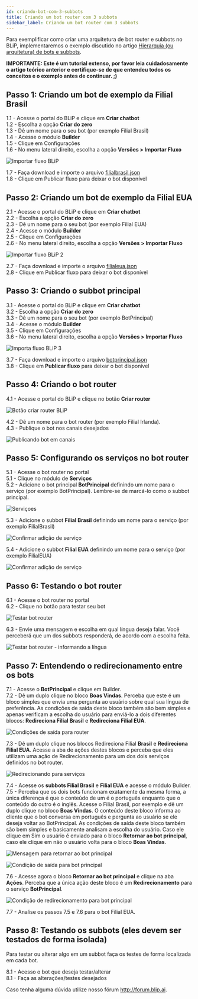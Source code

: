 ```yaml
---
id: criando-bot-com-3-subbots
title: Criando um bot router com 3 subbots
sidebar_label: Criando um bot router com 3 subbots
---
```


Para exemplificar como criar uma arquitetura de bot router e subbots no BLiP, implementaremos o exemplo discutido no artigo [Hierarquia (ou arquitetura) de bots e subbots](/docs/router/hierarquia-bots-subbots).

**IMPORTANTE: Este é um tutorial extenso, por favor leia cuidadosamente o artigo teórico anterior e certifique-se de que entendeu todos os conceitos e o exemplo antes de continuar. ;)**

## Passo 1: Criando um bot de exemplo da Filial Brasil

1.1 - Acesse o portal do BLiP e clique em **Criar chatbot**  
1.2 - Escolha a opção **Criar do zero**  
1.3 - Dê um nome para o seu bot (por exemplo Filial Brasil)  
1.4 - Acesse o módulo **Builder**  
1.5 - Clique em Configurações  
1.6 - No menu lateral direito, escolha a opção **Versões > Importar Fluxo**

![Importar fluxo BLiP](/img/router/router-criando-bot-com-3-subbots-1.png)<br>

1.7 - Faça download e importe o arquivo [filialbrasil.json](https://drive.google.com/file/d/1wonj9CWN9S_LBMWXwCwThOcVgt4AObtx/view?usp=sharing)  
1.8 - Clique em Publicar fluxo para deixar o bot disponível

## Passo 2: Criando um bot de exemplo da Filial EUA

2.1 - Acesse o portal do BLiP e clique em **Criar chatbot**  
2.2 - Escolha a opção **Criar do zero**  
2.3 - Dê um nome para o seu bot (por exemplo Filial EUA)  
2.4 - Acesse o módulo **Builder**  
2.5 - Clique em Configurações  
2.6 - No menu lateral direito, escolha a opção **Versões > Importar Fluxo**  

![Importar fluxo BLiP 2](/img/router/router-criando-bot-com-3-subbots-2.png)<br>

2.7 - Faça download e importe o arquivo [filialeua.json](https://drive.google.com/file/d/14zU2aWkudtFsSkjUvRRPqrhsWaN_mgWp/view?usp=sharing)  
2.8 - Clique em Publicar fluxo para deixar o bot disponível

## Passo 3: Criando o subbot principal

3.1 - Acesse o portal do BLiP e clique em **Criar chatbot**  
3.2 - Escolha a opção **Criar do zero**  
3.3 - Dê um nome para o seu bot (por exemplo BotPrincipal)  
3.4 - Acesse o módulo **Builder**  
3.5 - Clique em Configurações  
3.6 - No menu lateral direito, escolha a opção **Versões > Importar Fluxo**  

![Importa fluxo BLiP 3](/img/router/router-criando-bot-com-3-subbots-3.png)<br>

3.7 - Faça download e importe o arquivo [botprincipal.json](https://drive.google.com/file/d/1XP2X0iVLd_1xG2egns5ShRingp4Ffmih/view?usp=sharing)  
3.8 - Clique em **Publicar fluxo** para deixar o bot disponível  

## Passo 4: Criando o bot router

4.1 - Acesse o portal do BLiP e clique no botão **Criar router**

![Botão criar router BLiP](/img/router/router-criando-bot-com-3-subbots-4.png)<br>

4.2 - Dê um nome para o bot router (por exemplo Filial Irlanda).  
4.3 - Publique o bot nos canais desejados

![Publicando bot em canais](/img/router/router-criando-bot-com-3-subbots-5.png)<br>

## Passo 5: Configurando os serviços no bot router

5.1 - Acesse o bot router no portal  
5.1 - Clique no módulo de **Serviços**  
5.2 - Adicione o bot principal **BotPrincipal** definindo um nome para o serviço (por exemplo BotPrincipal). Lembre-se de marcá-lo como o subbot principal.  

![Serviçoes](/img/router/router-criando-bot-com-3-subbots-6.png)<br>

5.3 - Adicione o subbot **Filial Brasil** definindo um nome para o serviço (por exemplo FilialBrasil)  

![Confirmar adição de serviço](/img/router/router-criando-bot-com-3-subbots-7.png)<br>

5.4 - Adicione o subbot **Filial EUA** definindo um nome para o serviço (por exemplo FilialEUA)  

![Confirmar adição de serviço](/img/router/router-criando-bot-com-3-subbots-8.png)<br>

## Passo 6: Testando o bot router

6.1 - Acesse o bot router no portal  
6.2 - Clique no botão para testar seu bot  

![Testar bot router](/img/router/router-criando-bot-com-3-subbots-9.png)<br>

6.3 - Envie uma mensagem e escolha em qual língua deseja falar. Você perceberá que um dos subbots responderá, de acordo com a escolha feita.  

![Testar bot router - informando a língua](/img/router/router-criando-bot-com-3-subbots-10.png)<br>

## Passo 7: Entendendo o redirecionamento entre os bots

7.1 - Acesse o **BotPrincipal** e clique em Builder.  
7.2 - Dê um duplo clique no bloco **Boas Vindas**. Perceba que este é um bloco simples que envia uma pergunta ao usuário sobre qual sua língua de preferência. As condições de saída deste bloco também são bem simples e apenas verificam a escolha do usuário para enviá-lo a dois diferentes blocos: **Redireciona Filial Brasil** e **Redireciona Filial EUA**.  

![Condições de saída para router](/img/router/router-criando-bot-com-3-subbots-11.png)<br>

7.3 - Dê um duplo clique nos blocos Redireciona Filial **Brasil** e **Redireciona Filial EUA**. Acesse a aba de ações destes blocos e perceba que eles utilizam uma ação de Redirecionamento para um dos dois serviços definidos no bot router.  

![Redirecionando para serviços](/img/router/router-criando-bot-com-3-subbots-12.png)<br>

7.4 - Acesse os **subbots Filial Brasil** e **Filial EUA** e acesse o módulo Builder.  
7.5 - Perceba que os dois bots funcionam exatamente da mesma forma, a única diferença é que o conteúdo de um é o português enquanto que o conteúdo do outro é o inglês. Acesse o Filial Brasil, por exemplo e dê um duplo clique no bloco **Boas Vindas**. O conteúdo deste bloco informa ao cliente que o bot conversa em português e pergunta ao usuário se ele deseja voltar ao BotPrincipal. As condições de saída deste bloco também são bem simples e basicamente analisam a escolha do usuário. Caso ele clique em Sim o usuário é enviado para o bloco **Retornar ao bot principal**, caso ele clique em não o usuário volta para o bloco **Boas Vindas**.

![Mensagem para retornar ao bot principal](/img/router/router-criando-bot-com-3-subbots-13.png)<br>

![Condição de saída para bot principal](/img/router/router-criando-bot-com-3-subbots-14.png)<br>

7.6 - Acesse agora o bloco **Retornar ao bot principal** e clique na aba **Ações**. Perceba que a única ação deste bloco é um **Redirecionamento** para o serviço **BotPrincipal**.  

![Condição de redirecionamento para bot principal](/img/router/router-criando-bot-com-3-subbots-14.png)<br>

7.7 - Analise os passos 7.5 e 7.6 para o bot Filial EUA.  

## Passo 8: Testando os subbots (eles devem ser testados de forma isolada)

Para testar ou alterar algo em um subbot faça os testes de forma localizada em cada bot.

8.1 - Acesso o bot que deseja testar/alterar  
8.1 - Faça as alterações/testes desejados

Caso tenha alguma dúvida utilize nosso fórum <http://forum.blip.ai>.

<!-- Rating frame -->
<script type="text/javascript" src="/scripts/rating.js"></script>